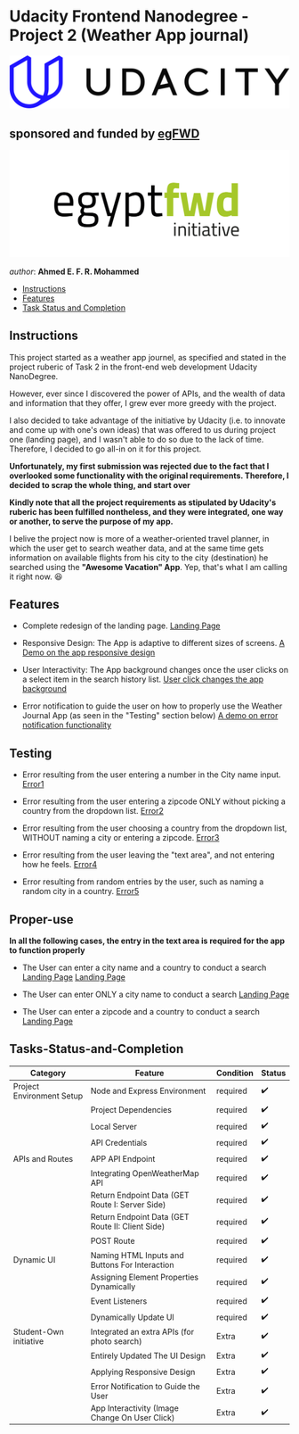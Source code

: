 # Udacity Frontend Nanodegree - Project 2 (Weather App journal)


[![Udacity's Logo](./website/imgs/udacityLogo.svg)](https://www.udacity.com/)



## sponsored and funded by [egFWD](https://egfwd.com/) 

[![egFWD - Future of Work is Digital](./website/imgs/Egypt_fwd_logo-1.png)](https://egfwd.com/)



*author*: **Ahmed E. F. R. Mohammed**


* [Instructions](#instructions)
* [Features](#limitations)
* [Task Status and Completion](#Tasks-Status-and-Completion)

## Instructions

This project started as a weather app journel, as specified and stated in the project ruberic of Task 2 in the front-end web development Udacity NanoDegree.

However, ever since I discovered the power of APIs, and the wealth of data and information that they offer, I grew ever more greedy with the project. 

I also decided to take advantage of the initiative by Udacity (i.e. to innovate and come up with one's own ideas) that was offered to us during project one (landing page), and I wasn't able to  do so due to the lack of time. Therefore, I decided to go all-in on it for this project.

**Unfortunately, my first submission was rejected due to the fact that I overlooked some functionality with the original requirements. Therefore, I decided to scrap the whole thing, and start over**

**Kindly note that all the project requirements as stipulated by Udacity's ruberic has been fulfilled nontheless, and they were integrated, one way or another, to serve the purpose of my app.**

I belive the project now is more of a weather-oriented travel planner, in which the user get to search weather data, and at the same time gets information on available flights from his city to the city (destination) he searched using the **"Awesome Vacation" App**. Yep, that's what I am calling it right now. :laughing:

## Features

* Complete redesign of the landing page.
[Landing Page](./website/imgs/documenation/landingPage.png)

* Responsive Design: The App is adaptive to different sizes of screens.
[A Demo on the app responsive design](./website/imgs/documenation/ResponsiveDesign.gif)

* User Interactivity: The App background changes once the user clicks on a select item in the search history list.
[User click changes the app background](./website/imgs/documenation/BackgroundChangeOnClick.gif)

* Error notification to guide the user on how to properly use the Weather Journal App (as seen in the "Testing" section below)
[A demo on error notification functionality](./website/imgs/documenation/ErrorNotifications.gif)


## Testing

* Error resulting from the user entering a number in the City name input.
[Error1](./website/imgs/documenation/error-enter-valid-city-name.png)

* Error resulting from the user entering a zipcode ONLY without picking a country from the dropdown list.
[Error2](./website/imgs/documenation/error-entering-zipcode-only.png)

* Error resulting from the user choosing a country from the dropdown list, WITHOUT naming a city or entering a zipcode.
[Error3](./website/imgs/documenation/error-entering-country-only.png)

* Error resulting from the user leaving the "text area", and not entering how he feels.
[Error4](./website/imgs/documenation/error-not-entering-feeling.png)

* Error resulting from random entries by the user, such as naming a random city in a country.
[Error5](./website/imgs/documenation/error-random-city-country.png)

## Proper-use

**In all the following cases, the entry in the text area is required for the app to function properly**

* The User can enter a city name and a country to conduct a search
[Landing Page](./website/imgs/documenation/proper-use-city-country.png)
[Landing Page](./website/imgs/documenation/proper-use-city-country-res.png)


* The User can enter ONLY a city name to conduct a search
[Landing Page](./website/imgs/documenation/proper-use-city-only.png)

* The User can enter a zipcode and a country to conduct a search
[Landing Page](./website/imgs/documenation/proper-use-zipcode-country.png)


## Tasks-Status-and-Completion

| Category                  |                   Feature                         |   Condition  |     Status             |
|---------------------------|---------------------------------------------------|--------------|------------------------|
| Project Environment Setup |  Node and Express Environment                     |   required   |  :heavy_check_mark:    |
|                           |  Project Dependencies                             |   required   |  :heavy_check_mark:    |
|                           |  Local Server                                     |   required   |  :heavy_check_mark:    |
|                           |  API Credentials                                  |   required   |  :heavy_check_mark:    |
| APIs and Routes           |  APP API Endpoint                                 |   required   |  :heavy_check_mark:    |
|                           |  Integrating OpenWeatherMap API                   |   required   |  :heavy_check_mark:    |
|                           |  Return Endpoint Data (GET Route I: Server Side)  |   required   |  :heavy_check_mark:    |
|                           |  Return Endpoint Data (GET Route II: Client Side) |   required   |  :heavy_check_mark:    |
|                           |  POST Route                                       |   required   |  :heavy_check_mark:    |
| Dynamic UI                |  Naming HTML Inputs and Buttons For Interaction   |   required   |  :heavy_check_mark:    |
|                           |  Assigning Element Properties Dynamically         |   required   |  :heavy_check_mark:    |
|                           |  Event Listeners                                  |   required   |  :heavy_check_mark:    |
|                           |  Dynamically Update UI                            |   required   |  :heavy_check_mark:    |
| Student-Own initiative    |  Integrated an extra APIs (for photo search)      |   Extra      |  :heavy_check_mark:    |
|                           |  Entirely Updated The UI Design                   |   Extra      |  :heavy_check_mark:    |
|                           |  Applying Responsive Design                       |   Extra      |  :heavy_check_mark:    |
|                           |  Error Notification to Guide the User             |   Extra      |  :heavy_check_mark:    |
|                           |  App Interactivity (Image Change On User Click)   |   Extra      |  :heavy_check_mark:    |